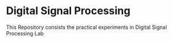 # Digital Signal Processing
This Repository consists the practical experiments in Digital Signal Processing Lab
